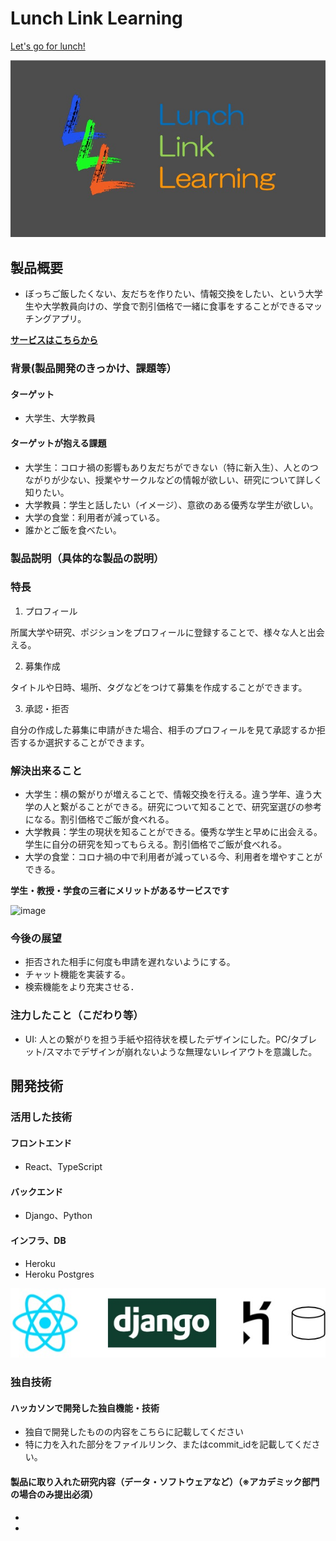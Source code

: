# Lunch Link Learning

[Let's go for lunch!](https://salty-scrubland-05174.herokuapp.com/)

<!-- [![IMAGE ALT TEXT HERE](https://jphacks.com/wp-content/uploads/2020/09/JPHACKS2020_ogp.jpg)](https://www.youtube.com/watch?v=G5rULR53uMk) -->

![logo](./logo.jpg)


## 製品概要
- ぼっちご飯したくない、友だちを作りたい、情報交換をしたい、という大学生や大学教員向けの、学食で割引価格で一緒に食事をすることができるマッチングアプリ。


**[サービスはこちらから](https://salty-scrubland-05174.herokuapp.com/)**


### 背景(製品開発のきっかけ、課題等）
#### ターゲット
- 大学生、大学教員

#### ターゲットが抱える課題
- 大学生：コロナ禍の影響もあり友だちができない（特に新入生）、人とのつながりが少ない、授業やサークルなどの情報が欲しい、研究について詳しく知りたい。
- 大学教員：学生と話したい（イメージ）、意欲のある優秀な学生が欲しい。
- 大学の食堂：利用者が減っている。
- 誰かとご飯を食べたい。

### 製品説明（具体的な製品の説明）
### 特長
1. プロフィール

所属大学や研究、ポジションをプロフィールに登録することで、様々な人と出会える。

2. 募集作成

タイトルや日時、場所、タグなどをつけて募集を作成することができます。

3. 承認・拒否

自分の作成した募集に申請がきた場合、相手のプロフィールを見て承認するか拒否するか選択することができます。

### 解決出来ること
- 大学生：横の繋がりが増えることで、情報交換を行える。違う学年、違う大学の人と繋がることができる。研究について知ることで、研究室選びの参考になる。割引価格でご飯が食べれる。
- 大学教員：学生の現状を知ることができる。優秀な学生と早めに出会える。学生に自分の研究を知ってもらえる。割引価格でご飯が食べれる。
- 大学の食堂：コロナ禍の中で利用者が減っている今、利用者を増やすことができる。

**学生・教授・学食の三者にメリットがあるサービスです**

![image](https://user-images.githubusercontent.com/38308823/98436367-1f222900-211e-11eb-9a85-93f3d0545910.png)

### 今後の展望
- 拒否された相手に何度も申請を遅れないようにする。
- チャット機能を実装する。
- 検索機能をより充実させる．

### 注力したこと（こだわり等）
* UI: 人との繋がりを担う手紙や招待状を模したデザインにした。PC/タブレット/スマホでデザインが崩れないような無理ないレイアウトを意識した。

## 開発技術
### 活用した技術
#### フロントエンド
- React、TypeScript

#### バックエンド
- Django、Python

#### インフラ、DB
- Heroku
- Heroku Postgres

![構成](./構成.jpg)

### 独自技術
#### ハッカソンで開発した独自機能・技術
* 独自で開発したものの内容をこちらに記載してください
* 特に力を入れた部分をファイルリンク、またはcommit_idを記載してください。

#### 製品に取り入れた研究内容（データ・ソフトウェアなど）（※アカデミック部門の場合のみ提出必須）
* 
* 
